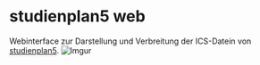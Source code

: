 # studienplan5 web
Webinterface zur Darstellung und Verbreitung der ICS-Datein von [studienplan5](/joinout-de/studienplan5).
![Imgur](http://i.imgur.com/cD6Jg7M.png)
